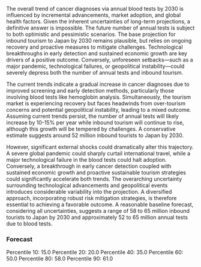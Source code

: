 The overall trend of cancer diagnoses via annual blood tests by 2030 is influenced by incremental advancements, market adoption, and global health factors. Given the inherent uncertainties of long-term projections, a definitive answer is impossible. The future number of annual tests is subject to both optimistic and pessimistic scenarios. The base projection for inbound tourism to Japan by 2030 remains plausible, but relies on ongoing recovery and proactive measures to mitigate challenges. Technological breakthroughs in early detection and sustained economic growth are key drivers of a positive outcome. Conversely, unforeseen setbacks—such as a major pandemic, technological failures, or geopolitical instability—could severely depress both the number of annual tests and inbound tourism. 

The current trends indicate a gradual increase in cancer diagnoses due to improved screening and early detection methods, particularly those involving blood tests like hemoglobin analysis. Simultaneously, the tourism market is experiencing recovery but faces headwinds from over-tourism concerns and potential geopolitical instability, leading to a mixed outcome. Assuming current trends persist, the number of annual tests will likely increase by 10-15% per year while inbound tourism will continue to rise, although this growth will be tempered by challenges. A conservative estimate suggests around 52 million inbound tourists to Japan by 2030. 

However, significant external shocks could dramatically alter this trajectory. A severe global pandemic could sharply curtail international travel, while a major technological failure in the blood tests could halt adoption. Conversely, a breakthrough in early cancer detection coupled with sustained economic growth and proactive sustainable tourism strategies could significantly accelerate both trends. The overarching uncertainty surrounding technological advancements and geopolitical events introduces considerable variability into the projection. A diversified approach, incorporating robust risk mitigation strategies, is therefore essential to achieving a favorable outcome. A reasonable baseline forecast, considering all uncertainties, suggests a range of 58 to 65 million inbound tourists to Japan by 2030 and approximately 52 to 65 million annual tests due to blood tests.

### Forecast

Percentile 10: 15.0
Percentile 20: 20.0
Percentile 40: 35.0
Percentile 60: 50.0
Percentile 80: 58.0
Percentile 90: 61.0